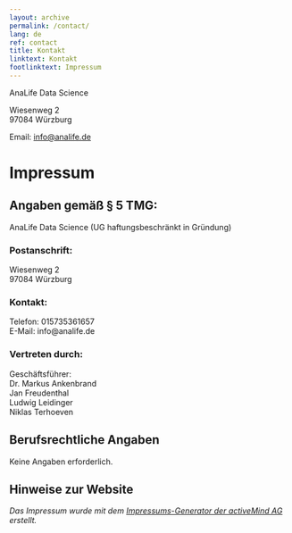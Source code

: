 ```yaml
---
layout: archive
permalink: /contact/
lang: de
ref: contact
title: Kontakt
linktext: Kontakt
footlinktext: Impressum
---
```


AnaLife Data Science

Wiesenweg 2<br>
97084 Würzburg

Email: info@analife.de


<h1>Impressum</h1>
<h2>Angaben gemäß § 5 TMG:</h2>
<p>AnaLife Data Science (UG haftungsbeschränkt in Gründung)<br></p>
<h3>Postanschrift:</h3>
<p>Wiesenweg 2<br>97084 Würzburg<br></p>
<h3>Kontakt:</h3>
<p>Telefon: 015735361657<br>E-Mail: info@analife.de</p>
<h3>Vertreten durch:</h3>
<p>Geschäftsführer:
<br>Dr. Markus Ankenbrand
<br>Jan Freudenthal
<br>Ludwig Leidinger
<br>Niklas Terhoeven</p>
<h2>Berufsrechtliche Angaben </h2>
Keine Angaben erforderlich.
<h2>Hinweise zur Website</h2>
<p><em>Das Impressum wurde mit dem <a href="https://www.activemind.de/datenschutz/impressums-generator/">Impressums-Generator der activeMind AG</a> erstellt.</em></p>

